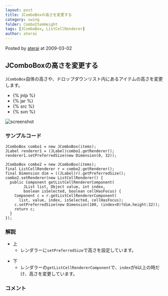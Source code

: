 ```yaml
---
layout: post
title: JComboBoxの高さを変更する
category: swing
folder: ComboItemHeight
tags: [JComboBox, ListCellRenderer]
author: aterai
---
```


Posted by [aterai](http://terai.xrea.jp/aterai.html) at 2009-03-02

## JComboBoxの高さを変更する
`JComboBox`自体の高さや、ドロップダウンリスト内にあるアイテムの高さを変更します。

- {% jnlp %}
- {% jar %}
- {% src %}
- {% svn %}

<!-- dummy comment line for breaking list -->

![screenshot](http://lh3.ggpht.com/_9Z4BYR88imo/TQTJ6VVptrI/AAAAAAAAAVI/x72zWGymqHk/s800/ComboItemHeight.png)

### サンプルコード
<pre class="prettyprint"><code>JComboBox combo1 = new JComboBox(items);
JLabel renderer1 = (JLabel)combo1.getRenderer();
renderer1.setPreferredSize(new Dimension(0, 32));

JComboBox combo2 = new JComboBox(items);
final ListCellRenderer r = combo2.getRenderer();
final Dimension dim = ((JLabel)r).getPreferredSize();
combo2.setRenderer(new ListCellRenderer() {
  public Component getListCellRendererComponent(
        JList list, Object value, int index,
        boolean isSelected, boolean cellHasFocus) {
    Component c = r.getListCellRendererComponent(
      list, value, index, isSelected, cellHasFocus);
    c.setPreferredSize(new Dimension(100, (index&lt;0)?dim.height:32));
    return c;
  }
});
</code></pre>

### 解説
- 上
    - レンダラーに`setPreferredSize`で高さを設定しています。

<!-- dummy comment line for breaking list -->

- 下
    - レンダラーの`getListCellRendererComponent`で、`index`が`0`以上の時だけ、高さを変更しています。

<!-- dummy comment line for breaking list -->

### コメント
